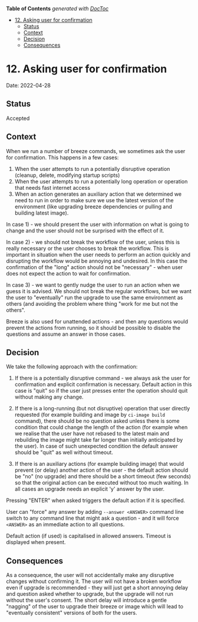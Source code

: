 <!--
 Licensed to the Apache Software Foundation (ASF) under one
 or more contributor license agreements.  See the NOTICE file
 distributed with this work for additional information
 regarding copyright ownership.  The ASF licenses this file
 to you under the Apache License, Version 2.0 (the
 "License"); you may not use this file except in compliance
 with the License.  You may obtain a copy of the License at

   http://www.apache.org/licenses/LICENSE-2.0

 Unless required by applicable law or agreed to in writing,
 software distributed under the License is distributed on an
 "AS IS" BASIS, WITHOUT WARRANTIES OR CONDITIONS OF ANY
 KIND, either express or implied.  See the License for the
 specific language governing permissions and limitations
 under the License.
 -->

<!-- START doctoc generated TOC please keep comment here to allow auto update -->
<!-- DON'T EDIT THIS SECTION, INSTEAD RE-RUN doctoc TO UPDATE -->
**Table of Contents**  *generated with [DocToc](https://github.com/thlorenz/doctoc)*

- [12. Asking user for confirmation](#12-asking-user-for-confirmation)
  - [Status](#status)
  - [Context](#context)
  - [Decision](#decision)
  - [Consequences](#consequences)

<!-- END doctoc generated TOC please keep comment here to allow auto update -->

# 12. Asking user for confirmation

Date: 2022-04-28

## Status

Accepted

## Context

When we run a number of breeze commands, we sometimes ask the user for confirmation. This happens in a few
cases:

1. When the user attempts to run a potentially disruptive operation (cleanup, delete, modifying startup
   scripts)
2. When the user attempts to run a potentially long operation or operation that needs fast internet access
3. When an action generates an auxiliary action that we determined we need to run in order to make sure
   we use the latest version of the environment (like upgrading breeze dependencies or pulling and building
   latest image).

In case 1) - we should present the user with information on what is going to change and the user should
not be surprised with the effect of it.

In case 2) - we should not break the workflow of the user, unless this is really necessary or the user
chooses to break the workflow. This is important in situation when the user needs to perform an action
quickly and disrupting the workflow would be annoying and undesired. In this case the confirmation of
the "long" action should not be "necessary" - when user does not expect the action to wait for confirmation.

In case 3) - we want to gently nudge the user to run an action when we guess it is advised. We should not
break the regular workflows, but we want the user to "eventually" run the upgrade to use the same
environment as others (and avoiding the problem where thing "work for me but not the others".

Breeze is also used for unattended actions - and then any questions would prevent the actions from running,
so it should be possible to disable the questions and assume an answer in those cases.

## Decision

We take the following approach with the confirmation:

1) If there is a potentially disruptive command - we always ask the user for confirmation and explicit
confirmation is necessary. Default action in this case is "quit" so if the user just presses enter
the operation should quit without making any change.

2) If there is a long-running (but not disruptive) operation that user directly requested (for example
building and image by `ci-image build` command), there should be no question asked unless there is some
condition that could change the length of the action (for example when we realise that the user have not
rebased to the latest main and rebuilding the image might take far longer than initially anticipated by
the user). In case of such unexpected condition the default answer should be "quit" as well without timeout.

3) If there is an auxiliary actions (for example building image) that would prevent (or delay) another action
of the user - the default action should be "no" (no upgrade) and there should be a short timeout (few seconds)
so that the original action can be executed without too much waiting.
In all cases an upgrade needs an explicit 'y' answer by the user.

Pressing "ENTER" when asked triggers the default action if it is specified.

User can "force" any answer by adding `--answer <ANSWER>` command line switch to any command line that
might ask a question - and it will force `<ANSWER>` as an immediate action to all questions.

Default action (if used) is capitalised in allowed answers. Timeout is displayed when present.

## Consequences

As a consequence, the user will not accidentally make any disruptive changes without confirming it. The user
will not have a broken workflow even if upgrade is recommended - they will just get a short annoying delay and
question asked whether to upgrade, but the upgrade will not run without the user's consent. The short
delay will introduce a gentle "nagging" of the user to upgrade their breeze or image which will lead to
"eventually consistent" versions of both for the users.

